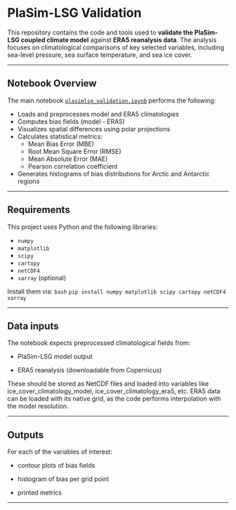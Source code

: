 # PlaSim-LSG Validation

This repository contains the code and tools used to **validate the PlaSim-LSG coupled climate model** against **ERA5 reanalysis data**. The analysis focuses on climatological comparisons of key selected variables, including sea-level pressure, sea surface temperature, and sea ice cover.

---

## Notebook Overview

The main notebook [`plasimlsg_validation.ipynb`](plasimlsg_validation.ipynb) performs the following:

- Loads and preprocesses model and ERA5 climatologies
- Computes bias fields (model - ERA5)
- Visualizes spatial differences using polar projections
- Calculates statistical metrics:
  - Mean Bias Error (MBE)
  - Root Mean Square Error (RMSE)
  - Mean Absolute Error (MAE)
  - Pearson correlation coefficient
- Generates histograms of bias distributions for Arctic and Antarctic regions

---


## Requirements

This project uses Python and the following libraries:

- `numpy`
- `matplotlib`
- `scipy`
- `cartopy`
- `netCDF4`
- `xarray` (optional)

Install them via:
```bash```
```pip install numpy matplotlib scipy cartopy netCDF4 xarray ```

---

## Data inputs 
 
The notebook expects preprocessed climatological fields from:

- PlaSim-LSG model output

- ERA5 reanalysis (downloadable from Copernicus)

These should be stored as NetCDF files and loaded into variables like ice_cover_climatology_model, ice_cover_climatology_era5, etc. ERA5 data can be loaded with its native grid, as the code performs interpolation with the model resolution.

---

## Outputs

For each of the variables of interest:  

- contour plots of bias fields

- histogram of bias per grid point

- printed metrics

---
